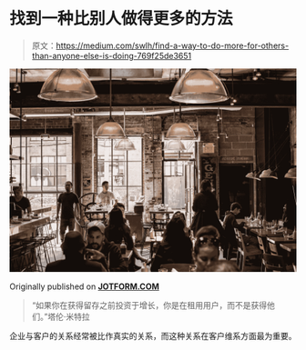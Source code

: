 # 找到一种比别人做得更多的方法

> 原文：<https://medium.com/swlh/find-a-way-to-do-more-for-others-than-anyone-else-is-doing-769f25de3651>

![](img/3a11ab82f0eaaf731aa7e1cddd9b30d2.png)

Originally published on [**JOTFORM.COM**](http://jotform.com)

> “如果你在获得留存之前投资于增长，你是在租用用户，而不是获得他们。”塔伦·米特拉

企业与客户的关系经常被比作真实的关系，而这种关系在客户维系方面最为重要。
